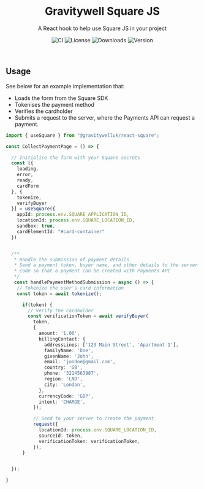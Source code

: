<h1 align="center">Gravitywell Square JS</h1>
<p align="center">A React hook to help use Square JS in your project</p>
<p align="center">
  <img src="https://img.shields.io/github/workflow/status/GravitywellUK/packages/CI/master" alt="CI" />
  <img src="https://img.shields.io/github/license/gravitywelluk/packages" alt="License" />
  <img src="https://img.shields.io/npm/dm/@gravitywelluk/react-square" alt="Downloads" />
  <img src="https://img.shields.io/npm/v/@gravitywelluk/react-square" alt="Version" />
</p>
<br />

## Usage

See below for an example implementation that:
- Loads the form from the Square SDK
- Tokenises the payment method
- Verifies the cardholder
- Submits a request to the server, where the Payments API can request a payment.

```typescript
import { useSquare } from "@gravitywelluk/react-square";

const CollectPaymentPage = () => {

  // Initialise the form with your Square secrets
  const [{
    loading,
    error,
    ready,
    cardForm
  }, {
    tokenize,
    verifyBuyer
  }] = useSquare({
    appId: process.env.SQUARE_APPLICATION_ID,
    locationId: process.env.SQUARE_LOCATION_ID,
    sandbox: true,
    cardElementId: "#card-container"
  })


  /**
   * Handle the submission of payment details
   * Send a payment token, buyer name, and other details to the server
   * code so that a payment can be created with Payments API
   */
   const handlePaymentMethodSubmission = async () => {
    // Tokenize the user's card information
    const token = await tokenize();

      if(token) {
        // Verify the cardholder
        const verificationToken = await verifyBuyer(
          token,
          {
            amount: '1.00',
            billingContact: {
              addressLines: ['123 Main Street', 'Apartment 1'],
              familyName: 'Doe',
              givenName: 'John',
              email: 'jondoe@gmail.com',
              country: 'GB',
              phone: '3214563987',
              region: 'LND',
              city: 'London',
            },
            currencyCode: 'GBP',
            intent: 'CHARGE',
          });

          // Send to your server to create the payment
          request({
            locationId: process.env.SQUARE_LOCATION_ID,
            sourceId: token,
            verificationToken: verificationToken,
          });
      }


  });

}

```

